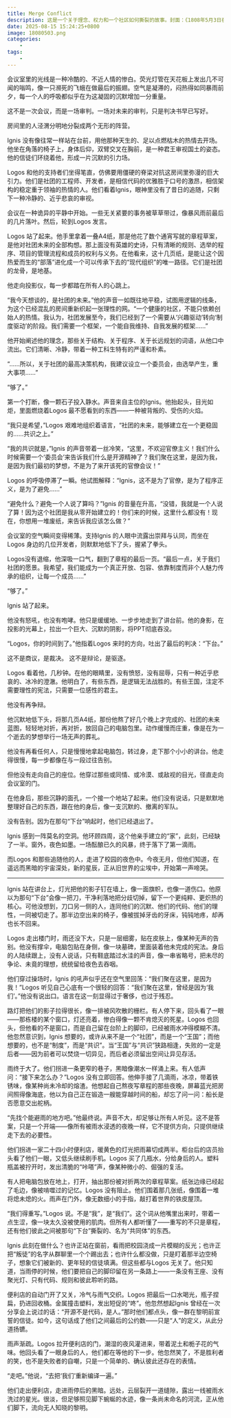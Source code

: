 ```yaml
---
title: Merge Conflict
description: 这是一个关于理念、权力和一个社区如何撕裂的故事。封面：《1808年5月3日夜枪杀起义者》，弗朗西斯科·戈雅，1814年。
date: 2025-08-15 15:24:25+0800
image: 18080503.png
categories:
    - 
tags:
    - 
---
```


会议室里的光线是一种冷酷的、不近人情的惨白。荧光灯管在天花板上发出几不可闻的嗡鸣，像一只濒死的飞蛾在做最后的振翅。空气是凝滞的，闷热得如同暴雨前夕，每一个人的呼吸都似乎在为这凝固的沉默增加一分重量。

这不是一次会议，而是一场审判。一场对未来的审判，只是判决书早已写好。

房间里的人泾渭分明地分裂成两个无形的阵营。

Ignis 没有像往常一样站在台前，用他那种天生的、足以点燃枯木的热情去开场。他坐在角落的椅子上，身体后仰，双臂交叉在胸前，是一种君王审视国土的姿态。他的信徒们环绕着他，形成一片沉默的引力场。

Logos 和他的支持者们坐得笔直，仿佛要用僵硬的脊梁对抗这房间里弥漫的巨大引力。他们是社团的工程师、开发者，是相信代码的优雅胜于口号的激昂，相信架构的稳定重于领袖的热情的人。他们看着Ignis，眼神里没有了昔日的追随，只剩下一种冷静的、近乎悲哀的审视。

会议在一种诡异的平静中开始。一些无关紧要的事务被草草带过，像暴风雨前最后的几片落叶。然后，轮到Logos 发言。

Logos 站了起来。他手里拿着一叠A4纸，那是他花了数个通宵写就的章程草案，是他对社团未来的全部构想。那上面没有英雄的史诗，只有清晰的规则、选举的程序、项目的管理流程和成员的权利与义务。在他看来，这十几页纸，是能让这个因热爱而生的“部落”进化成一个可以传承下去的“现代组织”的唯一路径。它们是社团的龙骨，是地基。

他走向投影仪，每一步都踏在所有人的心跳上。

“我今天想谈的，是社团的未来。”他的声音一如既往地平稳，试图用逻辑的线条，为这个已经混乱的房间重新织起一张理性的网。“一个健康的社区，不能只依赖创始人的热情。我认为，社团发展至今，我们已经到了一个需要从‘兴趣驱动’转向‘制度驱动’的阶段。我们需要一个框架，一个能自我维持、自我发展的框架……”

他开始阐述他的理念，那些关于结构、关于程序、关于长远规划的词语，从他口中流出。它们清晰、冷静，带着一种工科生特有的严谨和朴素。

“……所以，关于社团的最高决策机构，我建议设立一个委员会，由选举产生，重大事项……”

“够了。”

第一个打断，像一颗石子投入静水。声音来自主位的Ignis。他抬起头，目光如炬，里面燃烧着Logos 最不愿看到的东西——一种被背叛的、受伤的火焰。

“我只是希望，”Logos 艰难地组织着语言，“社团的未来，能够建立在一个更稳固的……共识之上。”

“我的共识就是，”Ignis 的声音带着一丝冷笑，“这里，不欢迎官僚主义！我们什么时候需要一个‘委员会’来告诉我们什么是开源精神了？我们聚在这里，是因为我，是因为我们最初的梦想，不是为了来开该死的官僚会议！”

Logos 的呼吸停滞了一瞬。他试图解释：“Ignis，这不是为了官僚，是为了程序正义，是为了避免……”

“避免什么？避免一个人说了算吗？”Ignis 的音量在升高，“没错，我就是一个人说了算！因为这个社团是我从零开始建立的！你们来的时候，这里什么都没有！现在，你想用一堆废纸，来告诉我应该怎么做？”

会议室的空气瞬间变得稀薄。支持Ignis 的人眼中流露出崇拜与认同，而坐在Logos 身边的几位开发者，则默默地低下了头，握紧了拳头。

Logos没有退缩，他深吸一口气，翻到了章程的最后一页。“最后一点，关于我们社团的愿景。我希望，我们能成为一个真正开放、包容、依靠制度而非个人魅力传承的组织，让每一个成员……”

“够了。”

Ignis 站了起来。

他没有怒吼，也没有咆哮。他只是缓缓地、一步步地走到了讲台前。他的身影，在投影的光幕上，拉出一个巨大、沉默的阴影，将PPT彻底吞没。

“Logos，你的时间到了。”他指着Logos 来时的方向，吐出了最后的判决：“下台。”

这不是商议，是裁决。
这不是辩论，是驱逐。

Logos 看着他，几秒钟。在他的眼睛里，没有愤怒，没有屈辱，只有一种近乎悲哀的、冰冷的澄澈。他明白了，有些东西，是逻辑无法战胜的。有些王国，注定不需要理性的宪法，只需要一位感性的君主。

他没有再争辩。

他沉默地低下头，将那几页A4纸，那份他熬了好几个晚上才完成的、社团的未来蓝图，轻轻地对折，再对折，放回自己的电脑包里。动作缓慢而庄重，像是在为一个逝去的梦想举行一场无声的葬礼。

他没有再看任何人，只是慢慢地拿起电脑包，转过身，走下那个小小的讲台。他走得很慢，每一步都像在与一段过往告别。

但他没有走向自己的座位。他穿过那些或同情、或冷漠、或敌视的目光，径直走向会议室的门。

在他身后，那些沉静的面孔，一个接一个地站了起来。他们没有说话，只是默默地整理好自己的东西，跟在他的身后，像一支沉默的、撤离的军队。

没有告别。因为在那句“下台”响起时，他们已经退出了。

Ignis 感到一阵莫名的空洞。他环顾四周，这个他亲手建立的“家”，此刻，已经缺了一半。窗外，夜色如墨。一场酝酿已久的风暴，终于落下了第一滴雨。

而Logos 和那些追随他的人，走进了校园的夜色中。今夜无月，但他们知道，在遥远而黑暗的宇宙深处，新的星辰，正从旧世界的尘埃中，开始第一声啼哭。

---

Ignis 站在讲台上，灯光把他的影子钉在墙上，像一面旗帜，也像一道伤口。他原以为那句“下台”会像一把刀，干净利落地把分歧切掉，留下一个更纯粹、更炽热的核心。可他没想到，刀口另一侧的人，连同他们的沉默、他们的代码、他们的理性，一同被切走了。那半边空出来的椅子，像被拔掉牙齿的牙床，钝钝地疼，却再也长不回来。

Logos 走出楼门时，雨还没下大，只是一层细雾，贴在皮肤上，像某种无声的告别。他没有撑伞，电脑包贴在身侧，像一块墓碑，里面装着他未完成的宪法。身后的人陆续跟上，没有人说话，只有鞋底踏过水洼的声音，像一串省略号，把未尽的争论、未竟的理想，统统留给夜色去吞咽。

他们穿过操场时，Ignis 的吼声似乎还在空气里回荡：“我们聚在这里，是因为我！”Logos 听见自己心底有一个很轻的回答：“我们聚在这里，曾经是因为‘我们’。”他没有说出口。语言在这一刻显得过于奢侈，也过于残忍。

路灯把他们的影子拉得很长，像一排被风吹散的栅栏。有人停下来，回头看了一眼——那栋楼的某个窗口，灯还亮着，惨白得像一颗不肯熄灭的死星。Logos 也回头，但他看的不是窗口，而是自己留在台阶上的脚印，已经被雨水冲得模糊不清。他忽然意识到，Ignis 想要的，或许从来不是一个“社团”，而是一个“王国”；而他想要的，也不是“制度”，而是“共识”。当“王国”与“共识”狭路相逢，失败的一定是后者——因为前者可以焚烧一切异见，而后者必须留出空间让异见存活。

雨终于大了。他们拐进一条更窄的巷子，黑暗像潮水一样涌上来。有人低声问：“接下来怎么办？”Logos 没有立即回答。他伸手接了几滴雨，冰凉，带着铁锈味，像某种尚未冷却的熔渣。他想起自己熬夜写章程的那些夜晚，屏幕蓝光把房间照得像海底，他以为自己正在锻造一艘能穿越时间的船，却忘了问一问：船长是否愿意交出舵柄。

“先找个能避雨的地方吧。”他最终说。声音不大，却足够让所有人听见。这不是答案，只是一个开端——像所有被雨水浸透的夜晚一样，它不提供方向，只提供继续走下去的必要性。

他们拐进一家二十四小时便利店，暖黄色的灯光把雨幕切成两半。柜台后的店员抬头看了他们一眼，又低头继续刷手机。Logos 买了几瓶水，分给身后的人。塑料瓶盖被拧开时，发出清脆的“咔嗒”声，像某种微小的、倔强的复活。

有人把电脑包放在地上，打开，抽出那份被对折两次的章程草案。纸张边缘已经起了毛边，像被啃噬过的记忆。Logos 没有阻止。他们围着那几张纸，像围着一堆将熄未熄的火。雨声在门外，像无数细小的手指，敲打着世界的铁皮屋顶。

“我们得重写。”Logos 说。不是“我”，是“我们”。这个词从他嘴里出来时，带着一点生涩，像一块太久没被使用的肌肉。但所有人都听懂了——重写的不只是章程，还有他们彼此之间被那句“下台”撕裂的、名为“共同体”的东西。

Ignis 此刻在做什么？也许正站在窗前，看雨把校园浇成一片模糊的反光；也许正把“叛徒”的名字从群聊里一个个踢出去；也许什么都没做，只是盯着那半边空椅子，想象它们被新的、更年轻的信徒填满。但这些都与Logos 无关了。他只知道，当雨停的时候，他们要把自己的脚印留在另一条路上——一条没有王座、没有聚光灯、只有代码、规则和彼此聆听的路。

便利店的自动门开了又关，冷气与雨气交织。Logos 把最后一口水喝光，瓶子捏扁，扔进回收桶。金属撞击塑料，发出短促的“咚”。他忽然想起Ignis 曾经在一次分享会上说过的话：“开源不是代码，是人。”那时他们都点头，像一群在黎明前宣誓的信徒。如今，这句话成了他们之间最后的公约数——只是“人”的定义，从此分道扬镳。

雨声渐疏。Logos 拉开便利店的门，潮湿的夜风灌进来，带着泥土和栀子花的气味。他回头看了一眼身后的人，他们都在等他的下一步。他忽然笑了，不是胜利者的笑，也不是失败者的自嘲，只是一个简单的、确认彼此还存在的表情。

“走吧。”他说，“去把‘我们’重新编译一遍。”

他们走出便利店，走进雨停后的黑暗。远处，云层裂开一道缝隙，露出一线被雨水洗过的星光。很淡，但足够照见脚下蜿蜒的水迹，像一条尚未命名的河流，正从他们脚下，流向无人知晓的黎明。